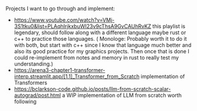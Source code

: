 Projects I want to go through and implement:
- https://www.youtube.com/watch?v=VMj-3S1tku0&list=PLAqhIrjkxbuWI23v9cThsA9GvCAUhRvKZ
  this playlist is legendary, should follow along with a different language
    maybe rust or c++ to practice those languages. ( Monologe: Probably worth it to do it
    with both, but start with c++ since I know that language much better and
    also its good practice for my graphics projects. Then once that is done I
    could re-implement from notes and memory in rust to really test my
    understanding.)
- https://arena3-chapter1-transformer-interp.streamlit.app/[1.1]_Transformer_from_Scratch
  implementation of Transformers
- https://bclarkson-code.github.io/posts/llm-from-scratch-scalar-autograd/post.html a WIP implementation of LLM from scratch worth following
